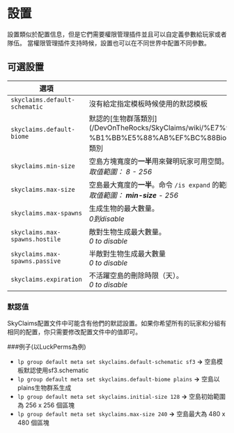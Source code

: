 ﻿# 設置
設置類似於配置信息，但是它們需要權限管理插件並且可以自定義參數給玩家或者隊伍。
當權限管理插件支持時候，設置也可以在不同世界中配置不同參數。

## 可選設置

| 選項 | 描述 |
| ------ | ----------- |
| `skyclaims.default-schematic` | 沒有給定指定模板時候使用的默認模板 |
| `skyclaims.default-biome` | 默認的[生物群落類別](/DevOnTheRocks/SkyClaims/wiki/%E7%94%9F%E7%89%A9%E7%BE%A4%E8%90%BD%E7 %B1%BB%E5%88%AB%EF%BC%88Biome-Types%EF%BC%89)如果為空，則設定為島嶼生物類別 |
| `skyclaims.min-size` | 空島方塊寬度的**一半**用來聲明玩家可用空間。 <br /> _取值範圍： 8 - 256_ |
| `skyclaims.max-size` | 空島最大寬度的**一半**。命令 `/is expand` 的範圍超出這個值。 <br /> _取值範圍： **min-size** - 256_ |
| `skyclaims.max-spawns` | 生成生物的最大數量。 <br /> _0到disable_ |
| `skyclaims.max-spawns.hostile` | 敵對生物生成最大數量。 <br /> _0 to disable_ |
| `skyclaims.max-spawns.passive` | 半敵對生物生成最大數量<br /> _0 to disable_ |
| `skyclaims.expiration` | 不活躍空島的刪除時限（天）。 <br /> _0 to disable_ |

### 默認值
SkyClaims配置文件中可能含有他們的默認設置。如果你希望所有的玩家和分組有相同的配置，你只需要修改配置文件中的值即可。

###例子(以LuckPerms為例)
- `lp group default meta set skyclaims.default-schematic sf3` **->** 空島模板默認使用sf3.schematic
- `lp group default meta set skyclaims.default-biome plains` **->** 空島以plains生物群系生成
- `lp group default meta set skyclaims.initial-size 128` **->** 空島初始範圍為 256 x 256 個區塊
- `lp group default meta set skyclaims.max-size 240` **->** 空島最大為 480 x 480 個區塊
